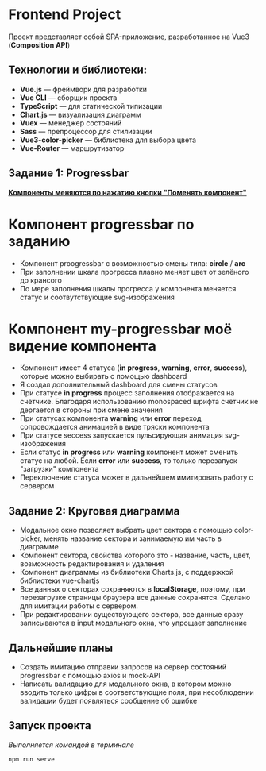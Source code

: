 # Frontend Project

Проект представляет собой SPA-приложение, разработанное на Vue3 (**Composition API**)

## Технологии и библиотеки:

- **Vue.js** — фреймворк для разработки
- **Vue CLI** — сборщик проекта
- **TypeScript** — для статической типизации
- **Chart.js** — визуализация диаграмм
- **Vuex** — менеджер состояний
- **Sass** — препроцессор для стилизации
- **Vue3-color-picker** — библиотека для выбора цвета
- **Vue-Router** — маршрутизатор

## Задание 1: Progressbar

**<ins>Компоненты меняются по нажатию кнопки "Поменять компонент"</ins>**

  # Компонент progressbar по заданию
- Компонент proogressbar с возможностью смены типа: **circle** / **arc**
- При заполнении шкала прогресса плавно меняет цвет от зелёного до крансого
- По мере заполнения шкалы прогресса у компонента меняется статус и соотвутствующие svg-изображения

# Компонент my-progressbar моё видение компонента
- Компонент имеет 4 статуса (**in progress**, **warning**, **error**, **success**), которые можно выбирать с помощью dashboard
- Я создал дополнительный dashboard для смены статусов
- При статусе **in progress** процесс заполнения отображается на счётчике. Благодаря использованию monospaced шрифта счётчик не дергается в стороны при смене значения
- При статусах компонента **warning** или **error** переход сопровождается анимацией в виде тряски компонента
- При статусе seccess запускается пульсирующая анимация svg-изображения
- Если статус **in progress** или **warning** компонент может сменить статус на любой. Если **error** или **success**, то только перезапуск "загрузки" компонента
- Переключение статуса может в дальнейшем имитировать работу с сервером

## Задание 2: Круговая диаграмма
- Модальное окно позволяет выбрать цвет сектора с помощью color-picker, менять название сектора и занимаемую им часть в диаграмме
- Компонент сектора, свойства которого это - название, часть, цвет, возможность редактирования и удаления
- Компонент диаграммы из библиотеки Charts.js, с поддержкой библиотеки vue-chartjs
- Все данных о секторах сохраняются в **localStorage**, поэтому, при перезагрузке страницы браузера все данные сохранятся. Сделано для имитации работы с сервером. 
- При редактировании существующего сектора, все данные сразу записываются в input модального окна, что упрощает заполнение

## Дальнейшие планы
  - Создать имитацию отправки запросов на сервер состояний progressbar с помощью axios и mock-API
  - Написать валидацию для модального окна, в котором можно вводить только цифры в соответствующие поля, при несоблюдении валидации будет появляться сообщение об ошибке

## Запуск проекта
*Выполняется командой в терминале*
```bash
npm run serve